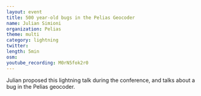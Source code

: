 ```yaml
---
layout: event
title: 500 year-old bugs in the Pelias Geocoder 
name: Julian Simioni
organization: Pelias
theme: multi
category: lightning
twitter: 
length: 5min
osm:
youtube_recording: M0rN5fok2r0
---
```

Julian proposed this lightning talk during the conference, and talks about a bug in the Pelias geocoder.

